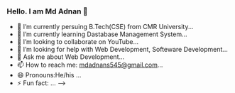###  Hello. I am Md Adnan 👋

- 🔭 I’m currently persuing B.Tech(CSE) from CMR University...
- 🌱 I’m currently learning Dastabase Management System...
- 👯 I’m looking to collaborate on YouTube...
- 🤔 I’m looking for help with Web Development, Softeware Development...
- 💬 Ask me about Web Development...
- 📫 How to reach me: mdadnans545@gmail.com...
- 😄 Pronouns:He/his ...
- ⚡ Fun fact: ...
-->
